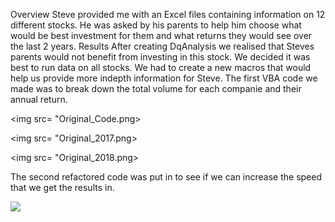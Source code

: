 Overview
    Steve provided me with an Excel files containing information on 12 different stocks. He was asked by his parents to help him choose what would be best investment for them and what returns they would see over the last 2 years. 
Results
After creating DqAnalysis we realised that Steves parents would not benefit from investing in this stock. We decided it was best to run data on all stocks. We had to create a new macros that would help us provide more indepth information for Steve. The first VBA code we made was to break down the total volume for each companie and their annual return. 

<img src= "Original_Code.png>

<img src= "Original_2017.png>

<img src= "Original_2018.png>

The second refactored code was put in to see if we can increase the speed that we get the results in.

<img src="Refactored_Code.png">










